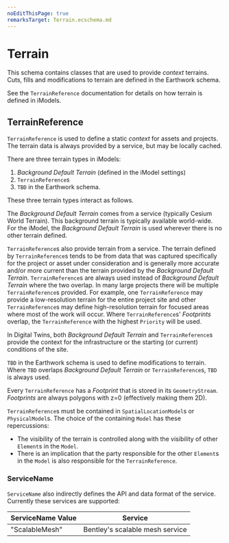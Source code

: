 ```yaml
---
noEditThisPage: true
remarksTarget: Terrain.ecschema.md
---
```


# Terrain

This schema contains classes that are used to provide *context* terrains. Cuts, fills and modifications to terrain are defined in the Earthwork schema.

See the `TerrainReference` documentation for details on how terrain is defined in iModels.

## TerrainReference

`TerrainReference` is used to define a static *context* for assets and projects. The terrain data is always provided by a service, but may be locally cached.

There are three terrain types in iModels:

1. *Background Default Terrain* (defined in the iModel settings)
2. `TerrainReference`s
3. `TBD` in the Earthwork schema.

<!-- TODO: update TBD above once the class is known -->

These three terrain types interact as follows.

The *Background Default Terrain* comes from a service (typically Cesium World Terrain). This background terrain is typically available world-wide. For the iModel, the *Background Default Terrain* is used wherever there is no other terrain defined.

`TerrainReference`s also provide terrain from a service. The terrain defined by `TerrainReference`s tends to be from data that was captured specifically for the project or asset under consideration and is generally more accurate and/or more current than the terrain provided by the *Background Default Terrain*. `TerrainReference`s are always used instead of *Background Default Terrain* where the two overlap. In many large projects there will be multiple `TerrainReference`s provided. For example, one `TerrainReference` may provide a low-resolution terrain for the entire project site and other `TerrainReference`s may define high-resolution terrain for focused areas where most of the work will occur. Where `TerrainReference`s' *Footprints* overlap, the `TerrainReference` with the highest `Priority` will be used.

In Digital Twins, both *Background Default Terrain* and `TerrainReference`s provide the context for the infrastructure or the starting (or current) conditions of the site.

`TBD` in the Earthwork schema is used to define modifications to terrain. Where `TBD` overlaps *Background Default Terrain* or `TerrainReference`s, `TBD` is always used.

<!-- TODO: update TBD above once the class is known -->

Every `TerrainReference` has a *Footprint* that is stored in its `GeometryStream`. *Footprints* are always polygons with z=0 (effectively making them 2D).

`TerrainReference`s must be contained in `SpatialLocationModel`s or `PhysicalModel`s. The choice of the containing `Model` has these repercussions:

- The visibility of the terrain is controlled along with the visibility of other `Element`s in the `Model`.
- There is an implication that the party responsible for the other `Element`s in the `Model` is also responsible for the `TerrainReference`.

### ServiceName

`ServiceName` also indirectly defines the API and data format of the service. Currently these services are supported:

| ServiceName Value | Service |
|-------------------|---------|
| "ScalableMesh" | Bentley's scalable mesh service |
